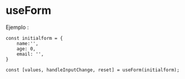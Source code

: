 # useForm

Ejemplo :
```
const initialform = {
    name:'',
    age: 0,
    email: '',
}

const [values, handleInputChange, reset] = useForm(initialform);

```